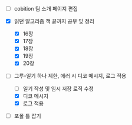 - [ ] cobition 팀 소개 페이지 편집


- [x] 읽던 알고리즘 책 끝까지 공부 및 정리
	- [x] 16장
	- [x] 17장
	- [x] 18장
	- [x] 19장
	- [x] 20장
- [ ] 그루-일기 하나 제한, 에러 시 디코 메시지, 로그 적용
	- [ ] 일기 작성 및 임시 저장 로직 수정
	- [x] 디코 메시지
	- [x] 로그 적용
- [ ] 포폴 틀 잡기

